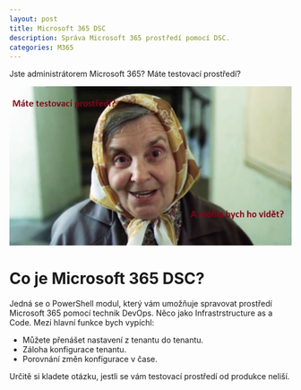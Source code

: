 ```yaml
---
layout: post
title: Microsoft 365 DSC
description: Správa Microsoft 365 prostředí pomocí DSC.
categories: M365
---
```

Jste administrátorem Microsoft 365? Máte testovací prostředí?
<p align="center">
  <img src="/assets/img/20220601-M365DSC/sklep.jpg" alt="menu">
</p>

# Co je Microsoft 365 DSC?
Jedná se o PowerShell modul, který vám umožňuje spravovat prostředí Microsoft 365 pomocí technik DevOps. Něco jako Infrastrstructure as a Code. Mezi hlavní funkce bych vypíchl:
- Můžete přenášet nastavení z tenantu do tenantu.
- Záloha konfigurace tenantu.
- Porovnání změn konfigurace v čase.

Určitě si kladete otázku, jestli se vám testovací prostředí od produkce neliší.
